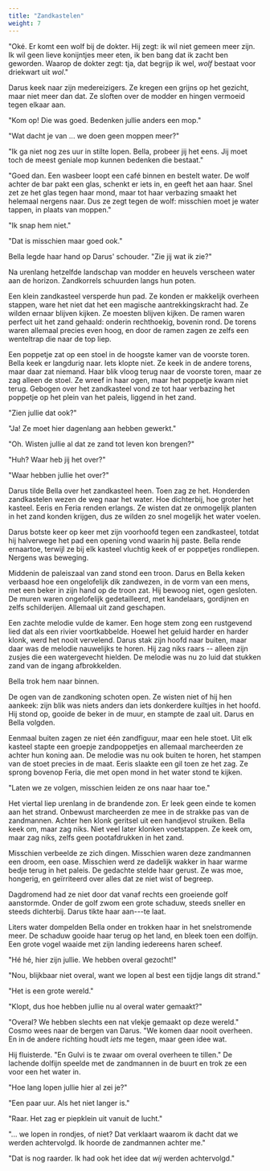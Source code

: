 ```yaml
---
title: "Zandkastelen"
weight: 7
---
```


"Oké. Er komt een wolf bij de dokter. Hij zegt: ik wil niet gemeen meer
zijn. Ik wil geen lieve konijntjes meer eten, ik ben bang dat ik zacht
ben geworden. Waarop de dokter zegt: tja, dat begrijp ik wel, *wolf*
bestaat voor driekwart uit *wol*."

Darus keek naar zijn medereizigers. Ze kregen een grijns op het gezicht,
maar niet meer dan dat. Ze sloften over de modder en hingen vermoeid
tegen elkaar aan.

"Kom op! Die was goed. Bedenken jullie anders een mop."

"Wat dacht je van ... we doen geen moppen meer?"

"Ik ga niet nog zes uur in stilte lopen. Bella, probeer jij het eens. Jij moet toch de meest geniale mop kunnen bedenken die bestaat."

"Goed dan. Een wasbeer loopt een café binnen en bestelt water. De wolf
achter de bar pakt een glas, schenkt er iets in, en geeft het aan haar.
Snel zet ze het glas tegen haar mond, maar tot haar verbazing smaakt het
helemaal nergens naar. Dus ze zegt tegen de wolf: misschien moet je
water tappen, in plaats van moppen."

"Ik snap hem niet."

"Dat is misschien maar goed ook."

Bella legde haar hand op Darus' schouder. "Zie jij wat ik zie?"

Na urenlang hetzelfde landschap van modder en heuvels verscheen water
aan de horizon. Zandkorrels schuurden langs hun poten.

Een klein zandkasteel versperde hun pad. Ze konden er makkelijk overheen
stappen, ware het niet dat het een magische aantrekkingskracht had. Ze
wilden ernaar blijven kijken. Ze moesten blijven kijken. De ramen waren
perfect uit het zand gehaald: onderin rechthoekig, bovenin rond. De
torens waren allemaal precies even hoog, en door de ramen zagen ze zelfs
een wenteltrap die naar de top liep.

Een poppetje zat op een stoel in de hoogste kamer van de voorste toren.
Bella keek er langdurig naar. Iets klopte niet. Ze keek in de andere
torens, maar daar zat niemand. Haar blik vloog terug naar de voorste
toren, maar ze zag alleen de stoel. Ze wreef in haar ogen,
maar het poppetje kwam niet terug. Gebogen over het zandkasteel
vond ze tot haar verbazing het poppetje op het plein van het paleis,
liggend in het zand.

"Zien jullie dat ook?"

"Ja! Ze moet hier dagenlang aan hebben gewerkt."

"Oh. Wisten jullie al dat ze zand tot leven kon brengen?"

"Huh? Waar heb jij het over?"

"Waar hebben jullie het over?"

Darus tilde Bella over het zandkasteel heen. Toen zag ze het.
Honderden zandkastelen wezen de weg naar het
water. Hoe dichterbij, hoe groter het kasteel. Eeris en Feria
renden erlangs. Ze wisten dat ze onmogelijk planten in het
zand konden krijgen, dus ze wilden zo snel mogelijk het water voelen.

Darus botste keer op keer met zijn voorhoofd tegen een zandkasteel,
totdat hij halverwege het pad een opening vond waarin hij paste. Bella rende ernaartoe, terwijl ze bij elk kasteel
vluchtig keek of er poppetjes rondliepen. Nergens was beweging.

Middenin de paleiszaal van zand stond een troon. Darus en Bella keken verbaasd
hoe een ongelofelijk dik zandwezen, in de vorm van een mens, met een
beker in zijn hand op de troon zat. Hij bewoog niet, ogen gesloten. De muren waren ongelofelijk gedetailleerd, met kandelaars,
gordijnen en zelfs schilderijen. Allemaal uit zand geschapen.

Een zachte melodie vulde de kamer. Een hoge stem zong een rustgevend
lied dat als een rivier voortkabbelde. Hoewel het geluid harder en
harder klonk, werd het nooit vervelend. Darus stak zijn hoofd naar
buiten, maar daar was de melodie nauwelijks te horen. Hij zag niks raars
-- alleen zijn zusjes die een watergevecht hielden. De melodie was nu zo
luid dat stukken zand van de ingang afbrokkelden.

Bella trok hem naar binnen.

De ogen van de zandkoning schoten open. Ze wisten niet of hij hen aankeek: zijn blik was niets anders dan iets donkerdere kuiltjes in
het hoofd. Hij stond op, gooide de beker in de muur, en stampte de zaal
uit. Darus en Bella volgden.

Eenmaal buiten zagen ze niet één zandfiguur, maar een hele stoet. Uit
elk kasteel stapte een groepje zandpoppetjes en allemaal marcheerden ze
achter hun koning aan. De melodie was nu ook buiten te horen, het
stampen van de stoet precies in de maat. Eeris slaakte een gil
toen ze het zag. Ze sprong bovenop Feria, die met open mond in het water
stond te kijken.

"Laten we ze volgen, misschien leiden ze ons naar haar toe."

Het viertal liep urenlang in de brandende zon. Er leek geen einde te
komen aan het strand. Onbewust marcheerden ze mee in de strakke pas
van de zandmannen. Achter hen klonk geritsel uit een handjevol struiken.
Bella keek om, maar zag niks. Niet veel later klonken voetstappen. Ze
keek om, maar zag niks, zelfs geen pootafdrukken in het zand. 

Misschien verbeelde ze zich dingen. Misschien waren deze zandmannen een droom, een
oase. Misschien werd ze dadelijk wakker in haar warme bedje terug
in het paleis. De gedachte stelde haar gerust. Ze was moe, hongerig, en geïrriteerd over alles dat ze niet wist of begreep.

Dagdromend had ze niet door dat vanaf rechts een groeiende golf
aanstormde. Onder de golf zwom een grote schaduw, steeds sneller en
steeds dichterbij. Darus tikte haar aan---te laat.

Liters water dompelden Bella onder en trokken haar in het snelstromende
meer. De schaduw gooide haar terug op het land, en bleek toen een dolfijn. Een grote vogel waaide met zijn landing iedereens haren scheef.

"Hé hé, hier zijn jullie. We hebben overal gezocht!"

"Nou, blijkbaar niet overal, want we lopen al best een tijdje langs dit
strand."

"Het is een grote wereld."

"Klopt, dus hoe hebben jullie nu al overal water gemaakt?"

"Overal? We hebben slechts een nat vlekje gemaakt op deze wereld." Cosmo wees naar de bergen van Darus. "We komen daar nooit overheen. En in de andere richting houdt _iets_ me tegen, maar geen idee wat.

Hij fluisterde. "En Gulvi is te zwaar om overal overheen te tillen." De lachende dolfijn speelde met de zandmannen in de
buurt en trok ze een voor een het water in.

"Hoe lang lopen jullie hier al zei je?"

"Een paar uur. Als het niet langer is."

"Raar. Het zag er piepklein uit vanuit de lucht."

"... we lopen in rondjes, of niet? Dat verklaart waarom ik dacht dat we werden achtervolgd. Ik hoorde de zandmannen achter me."

"Dat is nog raarder. Ik had ook het idee dat *wij* werden achtervolgd."